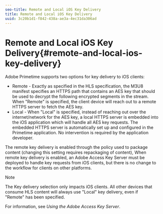 ```yaml
---
seo-title: Remote and Local iOS Key Delivery
title: Remote and Local iOS Key Delivery
uuid: 3c20b1d1-f842-438a-ae3a-4ec31da306ad
---
```


# Remote and Local iOS Key Delivery{#remote-and-local-ios-key-delivery}

Adobe Primetime supports two options for key delivery to iOS clients:

* Remote - Exactly as specified in the HLS specification, the M3U8 manifest specifies an HTTPS path that contains an AES key that should be used to decrypt the following encrypted segments in the stream. When "Remote" is specified, the client device will reach out to a remote HTTPS server to fetch the AES key. 
* Local - When "Local" is specified, instead of reaching out over the internet/network for the AES key, a local HTTPS server is embedded into the iOS application which will handle all AES key requests. The embedded HTTPS server is automatically set up and configured in the Primetime application. No intervention is required by the application developer.

The remote key delivery is enabled through the policy used to package content (changing this setting requires repackaging of content), When remote key delivery is enabled, an Adobe Access Key Server must be deployed to handle key requests from iOS clients, but there is no change to the workflow for clients on other platforms.

>[!NOTE]
>
>The Key delivery selection only impacts iOS clients. All other devices that consume HLS content will always use "Local" key delivery, even if "Remote" has been specified.

For information, see *Using the Adobe Access Key Server*. 
